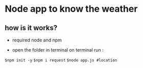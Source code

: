 # Node app to know the weather

 

## how is it works?

  - required node and npm

 

  - open the folder in terminal on terminal run :


  `$npm init -y`
  `$npm i request`
  `$node app.js #location`
